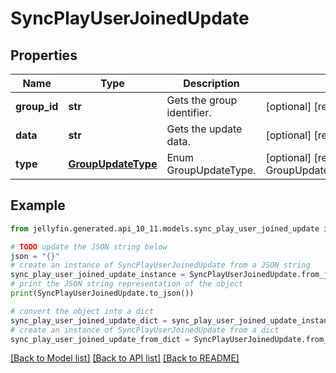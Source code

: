 # SyncPlayUserJoinedUpdate


## Properties

Name | Type | Description | Notes
------------ | ------------- | ------------- | -------------
**group_id** | **str** | Gets the group identifier. | [optional] [readonly] 
**data** | **str** | Gets the update data. | [optional] [readonly] 
**type** | [**GroupUpdateType**](GroupUpdateType.md) | Enum GroupUpdateType. | [optional] [readonly] [default to GroupUpdateType.USERJOINED]

## Example

```python
from jellyfin.generated.api_10_11.models.sync_play_user_joined_update import SyncPlayUserJoinedUpdate

# TODO update the JSON string below
json = "{}"
# create an instance of SyncPlayUserJoinedUpdate from a JSON string
sync_play_user_joined_update_instance = SyncPlayUserJoinedUpdate.from_json(json)
# print the JSON string representation of the object
print(SyncPlayUserJoinedUpdate.to_json())

# convert the object into a dict
sync_play_user_joined_update_dict = sync_play_user_joined_update_instance.to_dict()
# create an instance of SyncPlayUserJoinedUpdate from a dict
sync_play_user_joined_update_from_dict = SyncPlayUserJoinedUpdate.from_dict(sync_play_user_joined_update_dict)
```
[[Back to Model list]](README.md#documentation-for-models) [[Back to API list]](README.md#documentation-for-api-endpoints) [[Back to README]](README.md)


